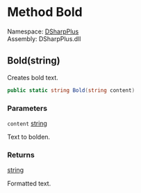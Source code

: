 # Method Bold

Namespace: [DSharpPlus](DSharpPlus.md)  
Assembly: DSharpPlus.dll

## <a id="DSharpPlus_Formatter_Bold_System_String_"></a>Bold\(string\)

Creates bold text.

```csharp
public static string Bold(string content)
```

### Parameters

`content` [string](https://learn.microsoft.com/dotnet/api/system.string)

Text to bolden.

### Returns

[string](https://learn.microsoft.com/dotnet/api/system.string)

Formatted text.

